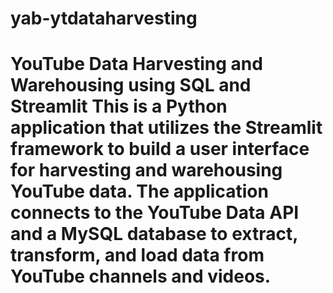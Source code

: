 # yab-ytdataharvesting
# YouTube Data Harvesting and Warehousing using SQL and Streamlit  This is a Python application that utilizes the Streamlit framework to build a user interface for harvesting and warehousing YouTube data. The application connects to the YouTube Data API and a MySQL database to extract, transform, and load data from YouTube channels and videos.
